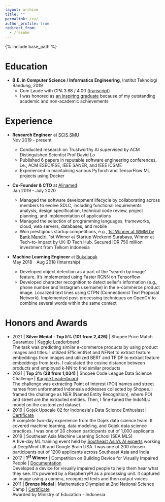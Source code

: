 ```yaml
---
layout: archive
title: ""
permalink: /cv/
author_profile: true
redirect_from:
  - /resume
---
```


{% include base_path %}

Education
======
* **B.E. in Computer Science / Informatics Engineering**, Institut Teknologi Bandung, 2019
  * Cum Laude with GPA 3.68 / 4.00 ([transcript](https://drive.google.com/drive/folders/1-yw_rbIm_9bX2zyZEuCxFirRSYCGKSbH?usp=sharing))
  * I was honored as [an inspiring graduate](https://stei.itb.ac.id/en/blog/2019/08/12/8782/) because of my outstanding academic and non-academic achievements

Experience
======
* **Research Engineer** at [SCIS SMU](https://scis.smu.edu.sg/)
  <br> Nov 2019 - present
  * Conducted research on Trustworthy AI supervised by ACM Distinguished Scientist Prof David Lo
  * Published 6 papers in reputable software engineering conferences, i.e., ACM ESEC/FSE, IEEE SANER, and IEEE ICSME
  * Experienced in maintaining various PyTorch and TensorFlow ML projects using Docker

* **Co-Founder & CTO** at [Alinamed](https://alinamed.com/) 
  <br> Jan 2019 - July 2020
  * Managed the software development lifecycle by collaborating across members to evolve SDLC, including functional requirements analysis, design specification, technical code review, project planning, and implementation of applications
  * Managed the selection of programming languages, frameworks, cloud, web servers, databases, and mobile
  * Won prestigious startup competitions, e.g., [1st Winner at WMM by Bank Mandiri](http://news.unair.ac.id/en/2020/12/02/unair-alumnis-startup-alinamed-wins-first-place-in-2020-wmm/), 1st Winner at Startup Weekend Surabaya, Winner at Tech-to-Impact by UK-ID Tech Hub. Secured IDR 750 million investment from Telkom Indonesia 

* **Machine Learning Engineer** at [Bukalapak](https://www.bukalapak.com/) 
  <br> May 2018 - Aug 2018 (Internship)
  * Developed object detection as a part of the "search by image" feature. It’s implemented using Faster RCNN on Tensorflow
  * Developed character recognition to detect seller's information (e.g., phone number and Instagram username) in the e-commerce product image. Localized text lines using CTPN (Connectionist Text Proposal Network). Implemented post-processing techniques on OpenCV to combine several words within the same context

Honors and Awards
======
* 2021 \| **Silver Medal - Top 5% (101 from 2,426)** \| Shopee Price Match Guarantee \| [Kaggle Leaderboard](https://www.kaggle.com/c/shopee-product-matching/leaderboard)
  <br> The task was predicting similar e-commerce products by using product images and titles. I utilized EfficientNet and NFNet to extract feature embeddings from images and utilized BERT and TFIDF to extract feature embeddings from texts. I calculated the cosine distance between products and employed k-NN to find similar products
* 2021 \|	**Top 3% (28 from 1,034)** \| Shopee Code League Data Science Challenge \| [Kaggle Leaderboard](https://www.kaggle.com/c/scl-2021-ds/leaderboard)
  <br> The challenge was extracting Point of Interest (POI) names and street names from unformatted Indonesia addresses collected by Shopee. I framed the challenge as NER (Named Entity Recognition), where POI and street are the extracted entities. Then, I fine-tuned the IndoNLU model on the customized dataset.
* 2019 \|	Gojek Upscale 02 for Indonesia's Data Science Enthusiast \| [Certificate](https://drive.google.com/file/d/18t8Cq0Epnf9T5pFpeuNNQWMxRf9d0LdX/view?usp=sharing)
  <br> A complete two-day experience from the Gojek data science team. It covered machine learning, data modeling, and Gojek data science practices. I was one of 20 chosen participants out of 1,000 applicants
* 2019	\| Southeast Asia Machine Learning School (SEA MLS)
  <br> A five-day ML training event held by [Southeast Asia’s AI experts](https://www.sea-mls.com/organizers) working at DeepMind UK and Google Brain USA. I was one of 200 chosen participants out of 1200 applicants across Southeast Asia and India
* 2017  \| **1<sup>st</sup> Winner** \| Competition on Building Device for Visually Impaired People \| [Documentation](https://drive.google.com/file/d/1cz_4ubMjVVpU7vGgRYCTnbbQUd-nSRl6/view)
  <br> Developed a device for visually impaired people to help them hear what they see. It’s powered by a RaspberryPI as a processing unit. It captured an image using a camera, recognized texts and then output voices
* 2011	\| **Bronze Medal** \| Mathematics Olympiad at 2nd National Science Camp \| [Certificate](https://drive.google.com/file/d/1CLFcdlM1zQRmPmOGZg-SfBqkjaIzQqNE/view?usp=sharing)
  <br> Awarded by Ministry of Education - Indonesia

  
<!-- Skills
======
* Skill 1
* Skill 2
  * Sub-skill 2.1
  * Sub-skill 2.2
  * Sub-skill 2.3
* Skill 3 -->

<!-- Publications
======
  <ul>{% for post in site.publications %}
    {% include archive-single-cv.html %}
  {% endfor %}</ul> -->
  
<!-- Talks -->
<!-- ======
  <ul>{% for post in site.talks %}
    {% include archive-single-talk-cv.html %}
  {% endfor %}</ul>
  
Teaching
======
  <ul>{% for post in site.teaching %}
    {% include archive-single-cv.html %}
  {% endfor %}</ul> -->
  
